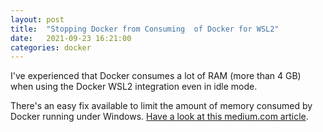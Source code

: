 ```yaml
---
layout: post
title:  "Stopping Docker from Consuming  of Docker for WSL2"
date:   2021-09-23 16:21:00
categories: docker
---
```


I've experienced that Docker consumes a lot of RAM (more than 4 GB) when using the Docker WSL2 integration even in idle mode.

There's an easy fix available to limit the amount of memory consumed by Docker running under Windows. [Have a look at this medium.com article](https://medium.com/@lewwybogus/how-to-stop-wsl2-from-hogging-all-your-ram-with-docker-d7846b9c5b37).